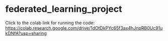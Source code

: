 # federated_learning_project
Click to the colab link for running the code:
https://colab.research.google.com/drive/1dOtDkPYc65f3ax4hJnpRB0Uc91ukDNfA?usp=sharing
